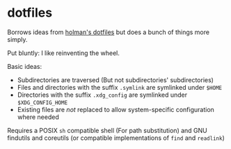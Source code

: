 dotfiles
========

Borrows ideas from [holman's dotfiles](https://github.com/holman/dotfiles) but does a bunch of things more simply.

Put bluntly: I like reinventing the wheel.

Basic ideas:
* Subdirectories are traversed (But not subdirectories' subdirectories)
* Files and directories with the suffix `.symlink` are symlinked under `$HOME`
* Directories with the suffix `.xdg_config` are symlinked under `$XDG_CONFIG_HOME`
* Existing files are *not* replaced to allow system-specific configuration where needed

Requires a POSIX `sh` compatible shell (For path substitution) and GNU findutils and coreutils (or compatible implementations of `find` and `readlink`)
